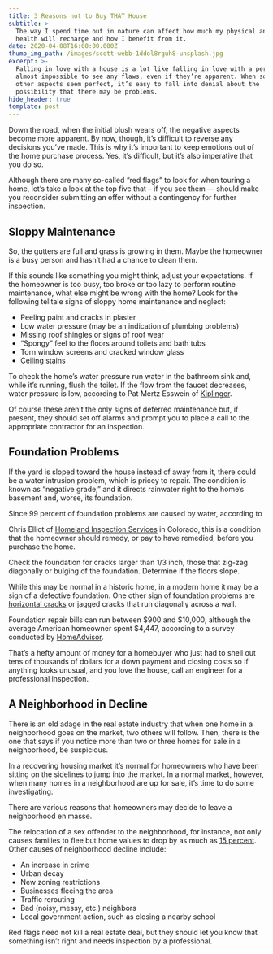 ```yaml
---
title: 3 Reasons not to Buy THAT House
subtitle: >-
  The way I spend time out in nature can affect how much my physical and mental
  health will recharge and how I benefit from it.
date: 2020-04-08T16:00:00.000Z
thumb_img_path: /images/scott-webb-1ddol8rguh8-unsplash.jpg
excerpt: >-
  Falling in love with a house is a lot like falling in love with a person. It’s
  almost impossible to see any flaws, even if they’re apparent. When so many
  other aspects seem perfect, it’s easy to fall into denial about the
  possibility that there may be problems.
hide_header: true
template: post
---
```

<!--StartFragment-->

Down the road, when the initial blush wears off, the negative aspects become more apparent. By now, though, it’s difficult to reverse any decisions you’ve made. This is why it’s important to keep emotions out of the home purchase process. Yes, it’s difficult, but it’s also imperative that you do so.

Although there are many so-called “red flags” to look for when touring a home, let’s take a look at the top five that – if you see them — should make you reconsider submitting an offer without a contingency for further inspection.

## **Sloppy Maintenance**

So, the gutters are full and grass is growing in them. Maybe the homeowner is a busy person and hasn’t had a chance to clean them.

If this sounds like something you might think, adjust your expectations. If the homeowner is too busy, too broke or too lazy to perform routine maintenance, what else might be wrong with the home? Look for the following telltale signs of sloppy home maintenance and neglect:

* Peeling paint and cracks in plaster
* Low water pressure (may be an indication of plumbing problems)
* Missing roof shingles or signs of roof wear
* “Spongy” feel to the floors around toilets and bath tubs
* Torn window screens and cracked window glass
* Ceiling stains

To check the home’s water pressure run water in the bathroom sink and, while it’s running, flush the toilet. If the flow from the faucet decreases, water pressure is low, according to Pat Mertz Esswein of [Kiplinger](http://www.kiplinger.com/article/real-estate/T010-C000-S001-7-red-flags-for-home-buyers.html).

Of course these aren’t the only signs of deferred maintenance but, if present, they should set off alarms and prompt you to place a call to the appropriate contractor for an inspection.

## **Foundation Problems**

If the yard is sloped toward the house instead of away from it, there could be a water intrusion problem, which is pricey to repair. The condition is known as “negative grade,” and it directs rainwater right to the home’s basement and, worse, its foundation.

Since 99 percent of foundation problems are caused by water, according to

Chris Elliot of [Homeland Inspection Services](http://www.homelandinspectionservices.com/blog/foundation-grading-around-house/) in Colorado, this is a condition that the homeowner should remedy, or pay to have remedied, before you purchase the home.

Check the foundation for cracks larger than 1/3 inch, those that zig-zag diagonally or bulging of the foundation. Determine if the floors slope.

While this may be normal in a historic home, in a modern home it may be a sign of a defective foundation. One other sign of foundation problems are [horizontal cracks](http://realestate.msn.com/is-that-crack-serious-foundation-issues-101) or jagged cracks that run diagonally across a wall.

Foundation repair bills can run between $900 and $10,000, although the average American homeowner spent $4,447, according to a survey conducted by [HomeAdvisor](http://www.homeadvisor.com/cost/foundations/repair-a-foundation/).

That’s a hefty amount of money for a homebuyer who just had to shell out tens of thousands of dollars for a down payment and closing costs so if anything looks unusual, and you love the house, call an engineer for a professional inspection.

## **A Neighborhood in Decline**

There is an old adage in the real estate industry that when one home in a neighborhood goes on the market, two others will follow. Then, there is the one that says if you notice more than two or three homes for sale in a neighborhood, be suspicious.

In a recovering housing market it’s normal for homeowners who have been sitting on the sidelines to jump into the market. In a normal market, however, when many homes in a neighborhood are up for sale, it’s time to do some investigating.

There are various reasons that homeowners may decide to leave a neighborhood en masse.

The relocation of a sex offender to the neighborhood, for instance, not only causes families to flee but home values to drop by as much as [15 percent](http://realestate.msn.com/7-neighborhood-threats-to-your-homes-value). Other causes of neighborhood decline include:

* An increase in crime
* Urban decay
* New zoning restrictions
* Businesses fleeing the area
* Traffic rerouting
* Bad (noisy, messy, etc.) neighbors
* Local government action, such as closing a nearby school

Red flags need not kill a real estate deal, but they should let you know that something isn’t right and needs inspection by a professional.

<!--EndFragment-->